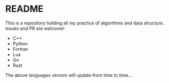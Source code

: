 # README

This is a repository holding all my practice of algorithms and data structure.
Issues and PR are welcome!

- C++
- Python
- Fortran
- Lua
- Go
- Rust

The above languages version will update from time to time...
